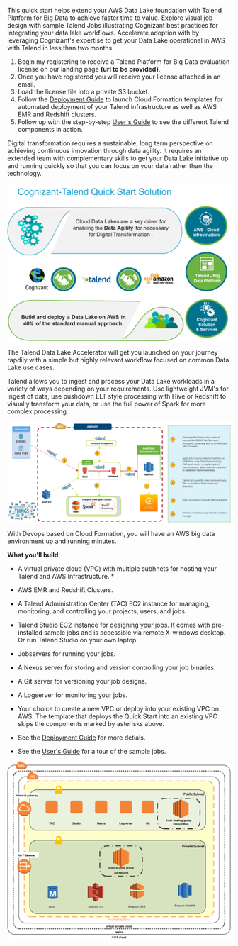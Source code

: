 This quick start helps extend your AWS Data Lake foundation with Talend Platform for Big Data to achieve faster time to value.  Explore visual job design with sample Talend Jobs illustrating Cognizant best practices for integrating your data lake workflows.  Accelerate adoption with by leveraging Cognizant's expertise to get your Data Lake operational in AWS with Talend in less than two months.

1. Begin my registering to receive a Talend Platform for Big Data evaluation license on our landing page **(url to be provided)**.  
2. Once you have registered you will receive your license attached in an email.
3. Load the license file into a private S3 bucket.
3. Follow the [Deployment Guide](https://s3.amazonaws.com/docs.quickstart.talend/Out+of+the+Box+Datalake+-+Deployment+Guide.pdf) to launch Cloud Formation templates for automated deployment of your Talend infrastructure as well as AWS EMR and Redshift clusters.
4. Follow up with the step-by-step [User's Guide](https://s3.amazonaws.com/docs.quickstart.talend/Out+of+the+Box+Data+Lake+-+User+Guide.pdf) to see the different Talend components in action.

Digital transformation requires a sustainable, long term perspective on achieving continuous innovation through data agility.  It requires an extended team with complementary skills to get your Data Lake initiative up and running quickly so that you can focus on your data rather than the technology.  

![Data Agility](data-agility.png)

The Talend Data Lake Accelerator will get you launched on your journey rapdily with a simple but highly relevant workflow focused on common Data Lake use cases.

Talend allows you to ingest and process your Data Lake workloads in a variety of ways depending on your requirements.  Use lightweight JVM's for ingest of data, use pushdown ELT style processing with Hive or Redshift to visually transform your data, or use the full power of Spark for more complex processing.

![Talend Quickstart Workflow](talend-quickstart-workflow.png)

With Devops based on Cloud Formation, you will have an AWS big data environment up and running minutes.

**What you'll build**:

* A virtual private cloud (VPC) with multiple subhnets for hosting your Talend and AWS Infrastructure. *

* AWS EMR and Redshift Clusters.

* A Talend Administration Center (TAC) EC2 instance for managing, monitoring, and controlling your projects, users, and jobs.

* Talend Studio EC2 instance for designing your jobs.  It comes with pre-installed sample jobs and is accessible via remote X-windows desktop.  Or run Talend Studio on your own laptop.

* Jobservers for running your jobs.

* A Nexus server for storing and version controlling your job binaries.

* A Git server for versioning your job designs.

* A Logserver for monitoring your jobs.

* Your choice to create a new VPC or deploy into your existing VPC on AWS. The template that deploys the Quick Start into an existing VPC skips the components marked by asterisks above.

* See the [Deployment Guide](https://s3.amazonaws.com/docs.quickstart.talend/Out+of+the+Box+Datalake+-+Deployment+Guide.pdf) for more detials.

* See the [User's Guide](https://s3.amazonaws.com/docs.quickstart.talend/Out+of+the+Box+Data+Lake+-+User+Guide.pdf) for a tour of the sample jobs.

![Talend Quickstart Architecture](talend-quickstart-architecture.png)

